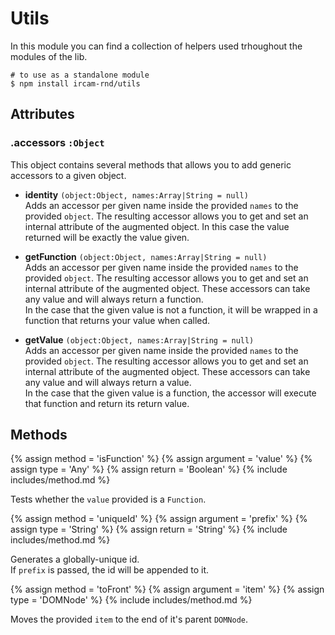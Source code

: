 ---
---

# Utils

In this module you can find a collection of helpers used trhoughout the modules of the lib.  

~~~
# to use as a standalone module
$ npm install ircam-rnd/utils
~~~

## Attributes

### .accessors `:Object`  

This object contains several methods that allows you to add generic accessors to a given object.

* __identity__ `(object:Object, names:Array|String = null)`  
Adds an accessor per given name inside the provided `names` to the provided `object`. The resulting accessor allows you to get and set an internal attribute of the augmented object. In this case the value returned will be exactly the value given.

* __getFunction__ `(object:Object, names:Array|String = null)`  
Adds an accessor per given name inside the provided `names` to the provided `object`. The resulting accessor allows you to get and set an internal attribute of the augmented object. These accessors can take any value and will always return a function.  
In the case that the given value is not a function, it will be wrapped in a function that returns your value when called.

* __getValue__ `(object:Object, names:Array|String = null)`  
Adds an accessor per given name inside the provided `names` to the provided `object`. The resulting accessor allows you to get and set an internal attribute of the augmented object. These accessors can take any value and will always return a value.  
In the case that the given value is a function, the accessor will execute that function and return its return value.


## Methods


{% assign method = 'isFunction' %}
{% assign argument = 'value' %}
{% assign type = 'Any' %}
{% assign return = 'Boolean' %}
{% include includes/method.md %}

Tests whether the `value` provided is a `Function`.


{% assign method = 'uniqueId' %}
{% assign argument = 'prefix' %}
{% assign type = 'String' %}
{% assign return = 'String' %}
{% include includes/method.md %}

Generates a globally-unique id.  
If `prefix` is passed, the id will be appended to it.


{% assign method = 'toFront' %}
{% assign argument = 'item' %}
{% assign type = 'DOMNode' %}
{% include includes/method.md %}

Moves the provided `item` to the end of it's parent `DOMNode`.
